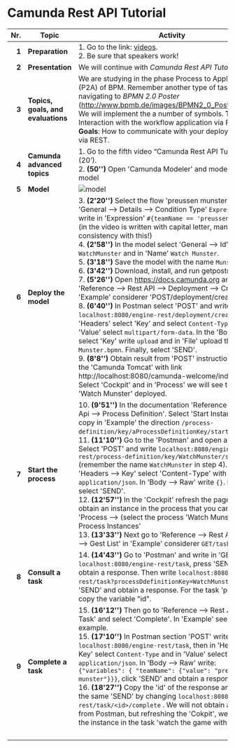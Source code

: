 # Camunda Rest API Tutorial

| Nr. | Topic | Activity | 	Time
|---:|---|---|---:|
|__1__|__Preparation__|	1. Go to the link: [videos](https://camunda.com/learn/videos/). <br> 2. Be sure that speakers work! 	|5|
|__2__|__Presentation__|We will continue with *Camunda Rest API Tutorial*. |5|
|__3__|__Topics, goals, and evaluations__| We are studying in the phase Process to Applications (P2A) of BPM. Remember another type of task navigating to *BPMN 2.0 Poster* (http://www.bpmb.de/images/BPMN2_0_Poster_ES.pdf). We will implement the a number of symbols. __Topics__: Interaction with the workflow application via REST. __Goals__: How to communicate with your deployed process via REST.
|__4__|__Camunda advanced topics__|1. Go to the fifth video “Camunda Rest API Tutorial” (20’).  <br> 2. __(50'')__ Open 'Camunda Modeler' and model following model
|__5__|__Model__|![model](https://github.com/sigifredolaengle/camunda-classes/blob/master/classes/5%20BPMN%20Deep%20Dive/niall%20video/podcast.png)||| 
|__6__|__Deploy the model__| 3. __(2'20'')__ Select the flow 'preussen munster' and select 'General --> Details --> Condition Type' `Expression`, then write in 'Expression' `#{teamName == 'preussen munster'}` (in the video is written with capital letter, mantain consistency with this!) <br> 4. __(2'58'')__ In the model select 'General --> Id' and write `WatchMunster` and in 'Name' `Watch Munster`. <br> 5. __(3'18'')__ Save the model with the name `Munster.bpmn`. <br> 6. __(3'42'')__ Download, install, and run getpostman. <br> 7. __(5'26'')__ Open https://docs.camunda.org and go to 'Reference --> Rest API --> Deployment --> Create' in 'Example' considerer 'POST/deployment/create'. <br> 8. __(6'40'')__ In Postman select 'POST' and write `localhost:8080/engine-rest/deployment/create`. Then in 'Headers' select 'Key' and select `Content-Type`. Next, in 'Value' select `multipart/form-data`. In the 'Body' section select 'Key' write `upload` and in 'File' upload the file `Munster.bpmn`. Finally, select 'SEND'. <br> 9. __(8'8'')__ Obtain result from 'POST' instruction and go to the 'Camunda Tomcat' with link http://localhost:8080/camunda-welcome/index.html . Select 'Cockpit' and in 'Process' we will see the process 'Watch Munster' deployed.
|__7__|__Start the process__| 10. __(9'51'')__ In the documentation 'Reference --> Rest Api -->  Process Definition'. Select 'Start Instance' and copy in 'Example' the  direction `/process-definition/key/aProcessDefinitionKey/start`. <br> 11. __(11'10'')__ Go to the 'Postman' and open a new tab. Select 'POST' and write `localhost:8080/engine-rest/process-definition/key/WatchMunster/start` (remember the name `WatchMunster` in step 4). Then in 'Headers --> Key' select 'Content-Type' with 'Value' `application/json`. In 'Body --> Raw' write `{}`. Finally, select 'SEND'. <br> 12. __(12'57'')__ In the 'Cockpit' refresh the page an we will obtain an instance in the process that you can see in 'Process --> (select the process 'Watch Munster') --> Process Instances' <br> 13. __(13'33'')__ Next go to 'Reference --> Rest Api --> Task --> Gest List' in 'Example' considerer `GET/task`.
|__8__|__Consult a task__| 14. __(14'43'')__ Go to 'Postman' and write in 'GET' `localhost:8080/engine-rest/task`, press 'SEND', and obtain a response. Then write `localhost:8080/engine-rest/task?processDdefinitionKey=WatchMunster`. Press 'SEND' and obtain a response. For the task 'pick a team' copy the variable "id".
|__9__|__Complete a task__| 15. __(16'12'')__ Then go to 'Reference --> Rest Api --> Task' and select 'Complete'. In 'Example' see the example. <br> 15. __(17'10'')__ In Postman section 'POST' write `localhost:8080/engine-rest/task`, then in 'Headers --> Key' select `Content-Type` and in 'Value' select `application/json`. In 'Body --> Raw' write: <br> `{"variables": { "teamName": {"value": "preussen munster"}}}`, click 'SEND' and obtain a response. <br> 16. __(18'27'')__ Copy the 'id' of the response and paste to the same 'SEND' by changing `localhost:8080/engine-rest/task/<id>/complete` . We will not obtain a response from Postman, but refreshing the 'Cokpit', we will see the instance in the task 'watch the game with sijo'.
||  ||75|